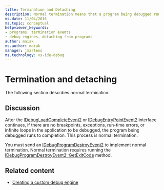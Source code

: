 ```yaml
---
title: Termination and Detaching
description: Normal termination means that a program being debugged runs to completion with no breakpoints, exceptions, run-time errors, or infinite loops.
ms.date: 11/04/2016
ms.topic: conceptual
helpviewer_keywords:
- programs, termination events
- debug engines, detaching from programs
author: maiak
ms.author: maiak
manager: jmartens
ms.technology: vs-ide-debug
---
```

# Termination and detaching

The following section describes normal termination.

## Discussion
 After the [IDebugLoadCompleteEvent2](../../extensibility/debugger/reference/idebugloadcompleteevent2.md) or [IDebugEntryPointEvent2](../../extensibility/debugger/reference/idebugentrypointevent2.md) interface continues, if there are no breakpoints, exceptions, run-time errors, or infinite loops in the application to be debugged, the program being debugged runs to completion. This process is normal termination.

 You must send an [IDebugProgramDestroyEvent2](../../extensibility/debugger/reference/idebugprogramdestroyevent2.md) to implement normal termination. Normal termination requires running the [IDebugProgramDestroyEvent2::GetExitCode](../../extensibility/debugger/reference/idebugprogramdestroyevent2-getexitcode.md) method.

## Related content
- [Creating a custom debug engine](../../extensibility/debugger/creating-a-custom-debug-engine.md)
